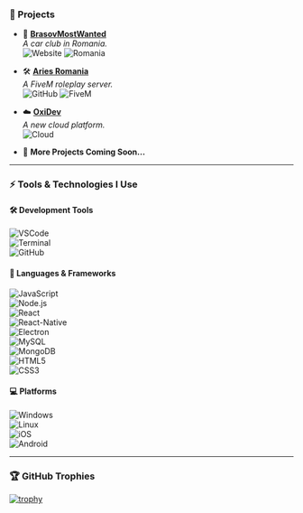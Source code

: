 ### 🎯 Projects
- 🌟 [**BrasovMostWanted**](https://brasovmostwanted.ro/)  
  *A car club in Romania.*  
  ![Website](https://img.shields.io/badge/-Website-181717?style=flat-square&logo=google-chrome)
  ![Romania](https://img.shields.io/badge/-Romania-0033A0?style=flat-square&logo=flag)
  
- 🛠️ [**Aries Romania**](https://github.com/aries-ro)  
  *A FiveM roleplay server.*  
  ![GitHub](https://img.shields.io/badge/-GitHub-181717?style=flat-square&logo=github)
  ![FiveM](https://img.shields.io/badge/-FiveM-181717?style=flat-square&logo=fivem)

- ☁️ [**OxiDev**](https://oxidev.ro/)  
  *A new cloud platform.*  
  ![Cloud](https://img.shields.io/badge/-Cloud%20Platform-00BFFF?style=flat-square&logo=cloudflare)

- 🚀 **More Projects Coming Soon...**

---

### ⚡ Tools & Technologies I Use  
#### 🛠️ Development Tools  
![VSCode](https://img.shields.io/badge/-VSCode-007ACC?style=flat-square&logo=visualstudiocode)  
![Terminal](https://img.shields.io/badge/-Terminal-4D4D4D?style=flat-square&logo=powershell)  
![GitHub](https://img.shields.io/badge/-GitHub-181717?style=flat-square&logo=github)  

#### 🔧 Languages & Frameworks  
![JavaScript](https://img.shields.io/badge/-JavaScript-F7DF1E?style=flat-square&logo=javascript&logoColor=black)  
![Node.js](https://img.shields.io/badge/-Node.js-339933?style=flat-square&logo=node.js&logoColor=white)  
![React](https://img.shields.io/badge/-React-61DAFB?style=flat-square&logo=react&logoColor=black)  
![React-Native](https://img.shields.io/badge/-React%20Native-20232A?style=flat-square&logo=react)  
![Electron](https://img.shields.io/badge/-Electron-47848F?style=flat-square&logo=electron)  
![MySQL](https://img.shields.io/badge/-MySQL-4479A1?style=flat-square&logo=mysql&logoColor=white)  
![MongoDB](https://img.shields.io/badge/-MongoDB-47A248?style=flat-square&logo=mongodb&logoColor=white)  
![HTML5](https://img.shields.io/badge/-HTML5-E34F26?style=flat-square&logo=html5&logoColor=white)  
![CSS3](https://img.shields.io/badge/-CSS3-1572B6?style=flat-square&logo=css3&logoColor=white)  

#### 💻 Platforms  
![Windows](https://img.shields.io/badge/-Windows-0078D6?style=flat-square&logo=windows)  
![Linux](https://img.shields.io/badge/-Linux-FCC624?style=flat-square&logo=linux&logoColor=black)  
![iOS](https://img.shields.io/badge/-iOS-000000?style=flat-square&logo=apple)  
![Android](https://img.shields.io/badge/-Android-3DDC84?style=flat-square&logo=android&logoColor=white)  

---

### 🏆 GitHub Trophies  
[![trophy](https://github-profile-trophy.vercel.app/?username=OxiJenuuu&theme=onedark&row=1&column=6)](https://github.com/ryo-ma/github-profile-trophy)
